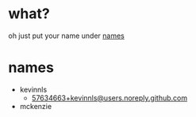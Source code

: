 # what?

oh just put your name under [names](#names)



# names
- kevinnls
  - 57634663+kevinnls@users.noreply.github.com
- mckenzie




